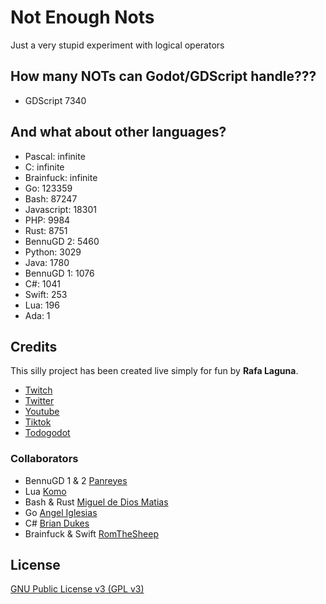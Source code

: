 # Not Enough Nots
Just a very stupid experiment with logical operators

## How many NOTs can Godot/GDScript handle???
 - GDScript 7340

## And what about other languages?
 - Pascal: infinite
 - C: infinite
 - Brainfuck: infinite
 - Go: 123359
 - Bash: 87247
 - Javascript: 18301
 - PHP: 9984
 - Rust: 8751
 - BennuGD 2: 5460
 - Python: 3029
 - Java: 1780
 - BennuGD 1: 1076
 - C#: 1041
 - Swift: 253
 - Lua: 196
 - Ada: 1

## Credits
This silly project has been created live simply for fun by **Rafa Laguna**.
- [Twitch](https://twitch.tv/rafalagoon)
- [Twitter](https://twitter.com/rafalagoon)
- [Youtube](https://youtube.com/@rafalagoon)
- [Tiktok](https://tiktok.com/@rafalagoon)
- [Todogodot](https://youtube.com/@todogodot)

### Collaborators
- BennuGD 1 & 2 [Panreyes](https://github.com/panreyes)
- Lua [Komo](https://github.com/cattokomo)
- Bash & Rust [Miguel de Dios Matias](https://github.com/mdtrooper)
- Go [Angel Iglesias](https://github.com/angiglesias)
- C# [Brian Dukes](https://github.com/bdukes)
- Brainfuck & Swift [RomTheSheep](https://github.com/ROMthesheep)

## License

[GNU Public License v3 (GPL v3)](LICENSE)
